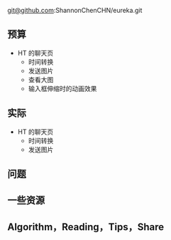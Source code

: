 
git@github.com:ShannonChenCHN/eureka.git


## 预算


- HT 的聊天页 
  - 时间转换
  - 发送图片
  - 查看大图
  - 输入框伸缩时的动画效果




## 实际

- HT 的聊天页 
  - 时间转换
  - 发送图片


## 问题




## 一些资源



## Algorithm，Reading，Tips，Share